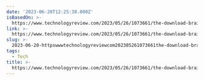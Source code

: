 ```yaml
---
date: '2023-06-20T12:25:38.000Z'
isBasedOn: >-
  https://www.technologyreview.com/2023/05/26/1073661/the-download-brain-implant-removal-and-nvidias-ai-payoff/?twclid=2-cu9kzslovah5kdkmsfa7wwym
link: >-
  https://www.technologyreview.com/2023/05/26/1073661/the-download-brain-implant-removal-and-nvidias-ai-payoff/?twclid=2-cu9kzslovah5kdkmsfa7wwym
slug: >-
  2023-06-20-httpswwwtechnologyreviewcom202305261073661the-download-brain-implant-removal-and-nvidias-ai-payofftwclid2-cu9kzslovah5kdkmsfa7wwym
tags:
  - Tech
title: >-
  https://www.technologyreview.com/2023/05/26/1073661/the-download-brain-implant-removal-and-nvidias-ai-payoff/?twclid=2-cu9kzslovah5kdkmsfa7wwym
---
```


